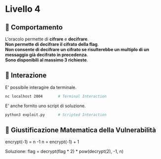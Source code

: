 # Livello 4

## 🤖 Comportamento

L'oracolo permette di **cifrare** e **decifrare**.  
**Non permette di decifrare il cifrato della flag**.  
**Non consente di decifrare un cifrato se risulterebbe un multiplo di un messaggio già decifrato in precedenza**.  
**Sono disponibili al massimo 3 richieste**.

## 🧩 Interazione

E' possibile interagire da terminale.  

```sh
nc localhost 2004       # Terminal Interaction
```

E' anche fornito uno script di soluzione.  

```sh
python3 exploit.py      # Scripted Interaction
```

## 📐 Giustificazione Matematica della Vulnerabilità
 
encrypt(-1) = n -1 
n = encrypt(-1) + 1 

Soluzione: flag = decrypt(flag * 2) * pow(decrypt(2), -1, n)  